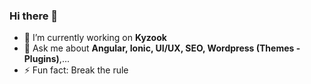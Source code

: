 ### Hi there 👋

- 🔭 I’m currently working on **Kyzook**
- 💬 Ask me about **Angular, Ionic, UI/UX, SEO, Wordpress (Themes - Plugins)**,...
- ⚡ Fun fact: Break the rule
